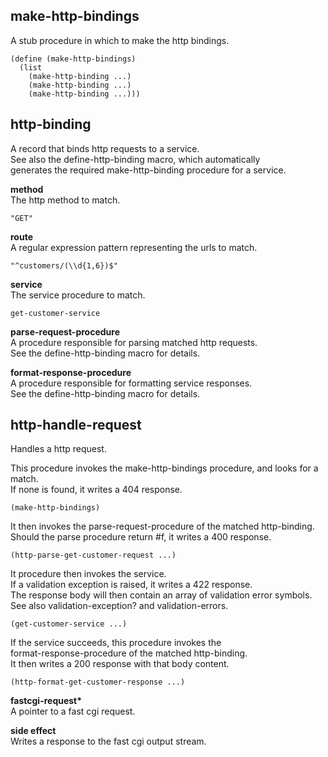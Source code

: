 
make-http-bindings
------------------
A stub procedure in which to make the http bindings.

    (define (make-http-bindings)
      (list
      	(make-http-binding ...)
      	(make-http-binding ...)
      	(make-http-binding ...)))

http-binding
------------
A record that binds http requests to a service.  
See also the define-http-binding macro, which automatically  
generates the required make-http-binding procedure for a service.

__method__  
The http method to match.

    "GET"

__route__  
A regular expression pattern representing the urls to match.

    "^customers/(\\d{1,6})$"

__service__  
The service procedure to match.

    get-customer-service

__parse-request-procedure__  
A procedure responsible for parsing matched http requests.  
See the define-http-binding macro for details.

__format-response-procedure__  
A procedure responsible for formatting service responses.  
See the define-http-binding macro for details.

http-handle-request
-------------------
Handles a http request.

This procedure invokes the make-http-bindings procedure, and looks for a match.  
If none is found, it writes a 404 response.

    (make-http-bindings)

It then invokes the parse-request-procedure of the matched http-binding.  
Should the parse procedure return #f, it writes a 400 response. 

    (http-parse-get-customer-request ...)

It procedure then invokes the service.  
If a validation exception is raised, it writes a 422 response.  
The response body will then contain an array of validation error symbols.  
See also validation-exception? and validation-errors.

    (get-customer-service ...)

If the service succeeds, this procedure invokes the  
format-response-procedure of the matched http-binding.  
It then writes a 200 response with that body content.

    (http-format-get-customer-response ...)

__fastcgi-request*__  
A pointer to a fast cgi request.

__side effect__  
Writes a response to the fast cgi output stream.